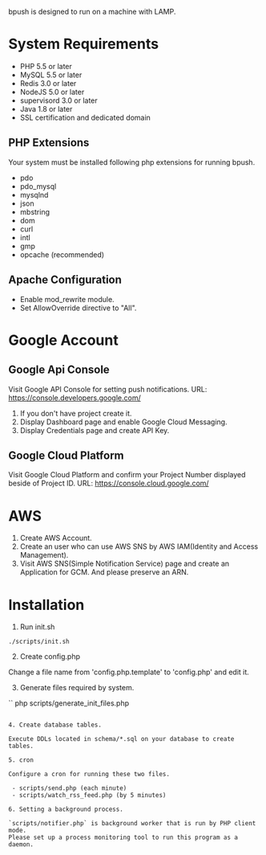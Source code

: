 bpush is designed to run on a machine with LAMP.

# System Requirements

 - PHP 5.5 or later
 - MySQL 5.5 or later
 - Redis 3.0 or later
 - NodeJS 5.0 or later
 - supervisord 3.0 or later
 - Java 1.8 or later
 - SSL certification and dedicated domain

## PHP Extensions

Your system must be installed following php extensions for running bpush.

 - pdo
 - pdo_mysql
 - mysqlnd
 - json
 - mbstring
 - dom
 - curl
 - intl
 - gmp
 - opcache (recommended)


##  Apache Configuration

 - Enable mod_rewrite module.
 - Set AllowOverride directive to "All".

# Google Account

## Google Api Console

Visit Google API Console for setting push notifications.
URL: https://console.developers.google.com/

1. If you don't have project create it.
2. Display Dashboard page and enable Google Cloud Messaging.
3. Display Credentials page and create API Key.

## Google Cloud Platform

Visit Google Cloud Platform and confirm your Project Number displayed beside of Project ID.
URL: https://console.cloud.google.com/

# AWS

1. Create AWS Account.
2. Create an user who can use AWS SNS by AWS IAM(Identity and Access Management).
3. Visit AWS SNS(Simple Notification Service) page and create an Application for GCM. And please preserve an ARN.

# Installation

1. Run init.sh

```
./scripts/init.sh
```

2. Create config.php

Change a file name from 'config.php.template' to 'config.php' and edit it.

3. Generate files required by system.

``
php scripts/generate_init_files.php
```

4. Create database tables.

Execute DDLs located in schema/*.sql on your database to create tables.

5. cron

Configure a cron for running these two files.

 - scripts/send.php (each minute)
 - scripts/watch_rss_feed.php (by 5 minutes)

6. Setting a background process.

`scripts/notifier.php` is background worker that is run by PHP client mode.
Please set up a process monitoring tool to run this program as a daemon.

